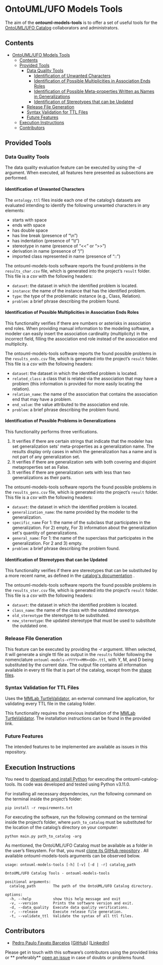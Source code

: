 # OntoUML/UFO Models Tools

The aim of the **ontouml-models-tools** is to offer a set of useful tools for
the [OntoUML/UFO Catalog](https://github.com/unibz-core/ontouml-models) collaborators and administrators.

## Contents

- [OntoUML/UFO Models Tools](#ontoumlufo-models-tools)
    - [Contents](#contents)
    - [Provided Tools](#provided-tools)
        - [Data Quality Tools](#data-quality-tools)
            - [Identification of Unwanted Characters](#identification-of-unwanted-characters)
            - [Identification of Possible Multiplicities in Association Ends Roles](#identification-of-possible-multiplicities-in-association-ends-roles)
            - [Identification of Possible Meta-properties Written as Names in Generalizations](#identification-of-possible-meta-properties-written-as-names-in-generalizations)
            - [Identification of Stereotypes that can be Updated](#identification-of-stereotypes-that-can-be-updated)
        - [Release File Generation](#release-file-generation)
        - [Syntax Validation for TTL Files](#syntax-validation-for-ttl-files)
        - [Future Features](#future-features)
    - [Execution Instructions](#execution-instructions)
    - [Contributors](#contributors)

## Provided Tools

### Data Quality Tools

The data quality evaluation feature can be executed by using the *-d* argument. When executed, all features here
presented as subsections are performed.

#### Identification of Unwanted Characters

The `ontology.ttl` files inside each one of the catalog’s datasets are evaluated intending to identify the following
unwanted characters in any elements:

- starts with space
- ends with space
- has double space
- has line break (presence of “\n”)
- has indentation (presence of “\t”)
- stereotype in name (presence of “\<\<” or “\>\>”)
- derivation in name (presence of “/”)
- imported class represented in name (presence of “::”)

The ontouml-models-tools software reports the found problems in the `results_char.csv` file, which is generated into the
project’s `result` folder. This file is a *csv* with the following headers:

- `dataset`: the dataset in which the identified problem is located.
- `instance`: the name of the instance that has the identified problem.
- `type`: the type of the problematic instance (e.g., Class, Relation).
- `problem`: a brief phrase describing the problem found.

#### Identification of Possible Multiplicities in Association Ends Roles

This functionality verifies if there are numbers or asterisks in association end roles. When providing manual
information to
the modeling software, a modeler can easily insert the association cardinality (multiplicity) in the incorrect field,
filling the association end role instead of the association end multiplicity.

The ontouml-models-tools software reports the found possible problems in the `results_ends.csv` file, which is generated
into the project’s `result` folder. This file is a *csv* with the following headers:

- `dataset`: the dataset in which the identified problem is located.
- `related_class`: a class that is related via the association that may have a problem (this information is provided for
  more easily locating the relation).
- `relation_name`: the name of the association that contains the association end that may have a problem.
- `end_value`: the value attributed to the association end role.
- `problem`: a brief phrase describing the problem found.

#### Identification of Possible Problems in Generalizations

This functionality performs three verifications.

1) It verifies if there are certain strings that indicate that the modeler has set generalization sets'
   meta-properties as a generalization name. The results display only cases in which the generalization has a name and
   is
   not part of any generalization set.
2) It verifies if there are generalization sets with both covering and disjoint metaproperties set as False.
3) It verifies if there are generalization sets with less than two generalizations as their parts.

The ontouml-models-tools software reports the found possible problems in the `results_gens.csv` file, which is generated
into the project’s `result` folder. This file is a *csv* with the following headers:

- `dataset`: the dataset in which the identified problem is located.
- `generalization_name`: the name provided by the modeler to the generalization.
- `specific_name` For 1: the name of the subclass that participates in the generalization. For 2) empty, For 3)
  information about the generalization set's quantity of generalizations.
- `general_name`: For 1: the name of the superclass that participates in the generalization. For 2 and 3) empty.
- `problem`: a brief phrase describing the problem found.

#### Identification of Stereotypes that can be Updated

This functionality verifies if there are stereotypes that can be substituted by a more recent name, as defined in
the [catalog's documentation](https://github.com/OntoUML/ontouml-models/wiki/Frequently-Asked-Questions#how-do-i-document-stereotypes-that-are-not-part-of-the-current-ontouml-profile)
.

The ontouml-models-tools software reports the found possible problems in the `results_ster.csv` file, which is generated
into the project’s `result` folder. This file is a *csv* with the following headers:

- `dataset`: the dataset in which the identified problem is located.
- `class_name`: the name of the class with the outdated stereotype.
- `old_stereotype` the stereotype to be substituted.
- `new_stereotype`: the updated stereotype that must be used to substitute the outdated one.

### Release File Generation

This feature can be executed by providing the *-r* argument. When selected, it will generate a single ttl file as output
in the `results` folder following the nomenclature `ontouml-models-<YYYY><MM><DD>.ttl`, with Y, M, and D being
substituted by the current date. The output file contains all information available in every ttl file that is part of
the catalog, except from the [shape files](https://github.com/OntoUML/ontouml-models/tree/master/shapes).

### Syntax Validation for TTL Files

Uses the [MMLab TurtleValidator](https://github.com/MMLab/TurtleValidator), an external command line application, for
validating every TTL file in the catalog folder.

This functionality requires the previous installation of
the [MMLab TurtleValidator](https://github.com/MMLab/TurtleValidator). The installation instructions can be found in the
provided link.

### Future Features

The intended features to be implemented are available as issues in this repository.

## Execution Instructions

You need to [download and install Python](https://www.python.org/downloads/) for executing the ontouml-catalog-tools.
Its code was developed and tested using Python v3.11.0.

For installing all necessary dependencies, run the following command on the terminal inside the project’s folder:

```text
pip install -r requirements.txt
```

For executing the software, run the following command on the terminal inside the project’s folder,
where `path_to_catalog` must be substituted for the location of the catalog’s directory on your computer:

```text
python main.py path_to_catalog -arg
```

As mentioned, the OntoUML/UFO Catalog must be available as a folder in the user’s filesystem. For that, you
must [clone its GitHub repository](https://docs.github.com/en/repositories/creating-and-managing-repositories/cloning-a-repository)
. All available ontouml-models-tools arguments can be observed below.

```text
usage: ontouml-models-tools [-h] [-v] [-d | -r] catalog_path

OntoUML/UFO Catalog Tools - ontouml-models-tools

positional arguments:
  catalog_path        The path of the OntoUML/UFO Catalog directory.

options:
  -h, --help          show this help message and exit
  -v, --version       Prints the software version and exit.
  -d, --data_quality  Execute data quality verifications.
  -r, --release       Execute release file generation.
  -t, --validate_ttl  Validate the syntax of all ttl files.
```

## Contributors

- [Pedro Paulo Favato Barcelos](https://orcid.org/0000-0003-2736-7817) [[GitHub](https://github.com/pedropaulofb)] [[LinkedIn](https://www.linkedin.com/in/pedropaulofavatobarcelos/)]

Please get in touch with this software’s contributors using the provided links or **
preferably** [open an issue](https://github.com/unibz-core/ontouml-models-tools/issues/) in case of doubts or problems
found.
